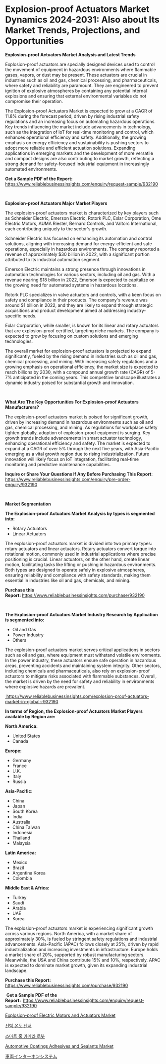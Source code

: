 <p><h1>Explosion-proof Actuators Market Dynamics 2024-2031: Also about Its Market Trends, Projections, and Opportunities</h1></p><p><strong>Explosion-proof Actuators Market Analysis and Latest Trends</strong></p>
<p><p>Explosion-proof actuators are specially designed devices used to control the movement of equipment in hazardous environments where flammable gases, vapors, or dust may be present. These actuators are crucial in industries such as oil and gas, chemical processing, and pharmaceuticals, where safety and reliability are paramount. They are engineered to prevent ignition of explosive atmospheres by containing any potential internal explosions and ensuring that external environmental variables do not compromise their operation.</p><p>The Explosion-proof Actuators Market is expected to grow at a CAGR of 11.8% during the forecast period, driven by rising industrial safety regulations and an increasing focus on automating hazardous operations. Key trends influencing the market include advancements in technology, such as the integration of IoT for real-time monitoring and control, which enhances operational efficiency and safety. Additionally, the growing emphasis on energy efficiency and sustainability is pushing sectors to adopt more reliable and efficient actuation solutions. Expanding applications in emerging markets and the development of more versatile and compact designs are also contributing to market growth, reflecting a strong demand for safety-focused industrial equipment in increasingly automated environments.</p></p>
<p><strong>Get a Sample PDF of the Report:&nbsp;</strong> <a href="https://www.reliablebusinessinsights.com/enquiry/request-sample/932190">https://www.reliablebusinessinsights.com/enquiry/request-sample/932190</a></p>
<p>&nbsp;</p>
<p><strong>Explosion-proof Actuators Major Market Players</strong></p>
<p><p>The explosion-proof actuators market is characterized by key players such as Schneider Electric, Emerson Electric, Rotork PLC, Exlar Corporation, Ome Electric Motors, AUMA Riester, Bernard Controls, and Valtorc International, each contributing uniquely to the sector's growth. </p><p>Schneider Electric has focused on enhancing its automation and control solutions, aligning with increasing demand for energy-efficient and safe operations, especially in hazardous environments. The company reported a revenue of approximately $30 billion in 2022, with a significant portion attributed to its industrial automation segment.  </p><p>Emerson Electric maintains a strong presence through innovations in automation technologies for various sectors, including oil and gas. With a revenue nearing $18 billion in 2022, Emerson is expected to capitalize on the growing need for automated systems in hazardous locations.</p><p>Rotork PLC specializes in valve actuators and controls, with a keen focus on safety and compliance in their products. The company's revenue was around $1 billion in 2022, and they are likely to expand through strategic acquisitions and product development aimed at addressing industry-specific needs.</p><p>Exlar Corporation, while smaller, is known for its linear and rotary actuators that are explosion-proof certified, targeting niche markets. The company is expected to grow by focusing on custom solutions and emerging technologies.</p><p>The overall market for explosion-proof actuators is projected to expand significantly, fueled by the rising demand in industries such as oil and gas, chemical processing, and mining. With increasing safety regulations and a growing emphasis on operational efficiency, the market size is expected to reach billions by 2030, with a compound annual growth rate (CAGR) of 5-7% anticipated in the coming years. This competitive landscape illustrates a dynamic industry poised for substantial growth and innovation.</p></p>
<p>&nbsp;</p>
<p><strong>What Are The Key Opportunities For Explosion-proof Actuators Manufacturers?</strong></p>
<p><p>The explosion-proof actuators market is poised for significant growth, driven by increasing demand in hazardous environments such as oil and gas, chemical processing, and mining. As regulations for workplace safety tighten globally, adoption of explosion-proof equipment is surging. Key growth trends include advancements in smart actuator technology, enhancing operational efficiency and safety. The market is expected to expand at a CAGR of over 5% through the next five years, with Asia-Pacific emerging as a vital growth region due to rising industrialization. Future innovation will likely focus on IoT integration, facilitating real-time monitoring and predictive maintenance capabilities.</p></p>
<p><strong>Inquire or Share Your Questions If Any Before Purchasing This Report:</strong> <a href="https://www.reliablebusinessinsights.com/enquiry/pre-order-enquiry/932190">https://www.reliablebusinessinsights.com/enquiry/pre-order-enquiry/932190</a></p>
<p>&nbsp;</p>
<p><strong>Market Segmentation</strong></p>
<p><strong>The Explosion-proof Actuators Market Analysis by types is segmented into:</strong></p>
<p><ul><li>Rotary Actuators</li><li>Linear Actuators</li></ul></p>
<p><p>The explosion-proof actuators market is divided into two primary types: rotary actuators and linear actuators. Rotary actuators convert torque into rotational motion, commonly used in industrial applications where precise positioning is crucial. Linear actuators, on the other hand, create linear motion, facilitating tasks like lifting or pushing in hazardous environments. Both types are designed to operate safely in explosive atmospheres, ensuring reliability and compliance with safety standards, making them essential in industries like oil and gas, chemicals, and mining.</p></p>
<p><strong>Purchase this Report:&nbsp;</strong><a href="https://www.reliablebusinessinsights.com/purchase/932190">https://www.reliablebusinessinsights.com/purchase/932190</a></p>
<p>&nbsp;</p>
<p><strong>The Explosion-proof Actuators Market Industry Research by Application is segmented into:</strong></p>
<p><ul><li>Oil and Gas</li><li>Power Industry</li><li>Others</li></ul></p>
<p><p>The explosion-proof actuators market serves critical applications in sectors such as oil and gas, where equipment must withstand volatile environments. In the power industry, these actuators ensure safe operation in hazardous areas, preventing accidents and maintaining system integrity. Other sectors, including chemicals and pharmaceuticals, also rely on explosion-proof actuators to mitigate risks associated with flammable substances. Overall, the market is driven by the need for safety and reliability in environments where explosive hazards are prevalent.</p></p>
<p><a href="https://www.reliablebusinessinsights.com/explosion-proof-actuators-market-in-global-r932190">&nbsp;https://www.reliablebusinessinsights.com/explosion-proof-actuators-market-in-global-r932190</a></p>
<p><strong>In terms of Region, the Explosion-proof Actuators Market Players available by Region are:</strong></p>
<p>
    <p> <strong> North America: </strong>
        <ul>
            <li>United States</li>
            <li>Canada</li>
        </ul>
        </p> 
    <p> <strong> Europe: </strong>
        <ul>
            <li>Germany</li>
            <li>France</li>
            <li>U.K.</li>
            <li>Italy</li>
            <li>Russia</li>
        </ul>
        </p> 
    <p> <strong> Asia-Pacific: </strong>
        <ul>
            <li>China</li>
            <li>Japan</li>
            <li>South Korea</li>
            <li>India</li>
            <li>Australia</li>
            <li>China Taiwan</li>
            <li>Indonesia</li>
            <li>Thailand</li>
            <li>Malaysia</li>
        </ul>
        </p> 
    <p> <strong> Latin America: </strong>
        <ul>
            <li>Mexico</li>
            <li>Brazil</li>
            <li>Argentina Korea</li>
            <li>Colombia</li>
        </ul>
        </p> 
    <p> <strong> Middle East & Africa: </strong>
        <ul>
            <li>Turkey</li>
            <li>Saudi</li>
            <li>Arabia</li>
            <li>UAE</li>
            <li>Korea</li>
        </ul>
    </p>
    </p>
<p><p>The explosion-proof actuators market is experiencing significant growth across various regions. North America, with a market share of approximately 30%, is fueled by stringent safety regulations and industrial advancements. Asia-Pacific (APAC) follows closely at 25%, driven by rapid industrialization and increasing investments in infrastructure. Europe holds a market share of 20%, supported by robust manufacturing sectors. Meanwhile, the USA and China contribute 15% and 10%, respectively. APAC is expected to dominate market growth, given its expanding industrial landscape.</p></p>
<p><strong>Purchase this Report: </strong><a href="https://www.reliablebusinessinsights.com/purchase/932190">https://www.reliablebusinessinsights.com/purchase/932190</a></p>
<p>&nbsp;<strong>Get a Sample PDF of the Report:&nbsp;&nbsp;</strong><a href="https://www.reliablebusinessinsights.com/enquiry/request-sample/932190">https://www.reliablebusinessinsights.com/enquiry/request-sample/932190</a></p>
<p><strong></strong></p>
<p><p><a href="https://github.com/GenaGaines34/Market-Research-Report-List-1/blob/main/explosion-proof-electric-motors-and-actuators-market.md">Explosion-proof Electric Motors and Actuators Market</a></p><p><a href="https://medium.com/@scotthereford10/%EC%99%9C-%EC%84%A0%EB%B0%95-%EC%98%A8%EB%8F%84-%EC%84%BC%EC%84%9C%EC%97%90-%ED%88%AC%EC%9E%90%ED%95%B4%EC%95%BC-%ED%95%A9%EB%8B%88%EA%B9%8C-%EC%8B%9C%EC%9E%A5-%EB%8F%99%ED%96%A5-%EC%A3%BC%EC%9A%94-%EC%8B%9C%EC%9E%A5-%EC%A0%9C%ED%92%88-%EB%B0%8F-%EC%A7%80%EC%97%AD-%EC%84%B1%EC%9E%A5-2024-2031-4e7021b6214d">선박 온도 센서</a></p><p><a href="https://medium.com/@scotthereford10/%EC%8A%A4%EB%A7%88%ED%8A%B8-%ED%99%88-%EC%B9%B4%EB%A9%94%EB%9D%BC-%EB%A1%9C%EB%B4%87-%EC%8B%9C%EC%9E%A5-%EC%A7%80%ED%91%9C-%EC%8B%9C%EC%9E%A5-%EA%B7%9C%EB%AA%A8-%EC%A7%80%EC%97%AD%EB%B3%84-%EB%B6%84%EC%84%9D-%EC%8B%9C%EC%9E%A5-%EC%B0%B8%EA%B0%80%EC%9E%90-%EB%B6%84%EC%84%9D-%EB%B0%8F-%EC%A0%84%EB%A7%9D-2024-2031-b6d012629557">스마트 홈 카메라 로봇</a></p><p><a href="https://issuu.com/reportprime-2/docs/automotive-coatings-adhesives-and-s_4a79e4c0f205e4">Automotive Coatings Adhesives and Sealants Market</a></p><p><a href="https://medium.com/@durgin521/%E5%9C%B0%E5%9F%9F%E3%81%8A%E3%82%88%E3%81%B3%E3%82%B0%E3%83%AD%E3%83%BC%E3%83%90%E3%83%AB%E3%81%AA%E3%83%88%E3%83%AC%E3%83%B3%E3%83%89%E3%81%8C-2024%E5%B9%B4%E3%81%8B%E3%82%892031%E5%B9%B4%E3%81%BE%E3%81%A7%E3%81%AE%E8%BB%8A%E4%B8%A1%E3%82%A4%E3%83%B3%E3%82%BF%E3%83%BC%E3%83%9B%E3%83%B3%E3%82%B7%E3%82%B9%E3%83%86%E3%83%A0%E5%B8%82%E5%A0%B4%E3%82%92%E3%81%A9%E3%81%AE%E3%82%88%E3%81%86%E3%81%AB%E5%BD%A2%E6%88%90%E3%81%97%E3%81%A6%E3%81%84%E3%82%8B%E3%81%AE%E3%81%8B-311f5961e9e4">車両インターホンシステム</a></p></p>